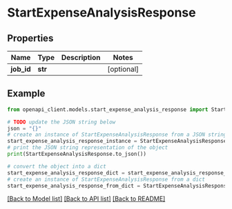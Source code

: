 # StartExpenseAnalysisResponse


## Properties

Name | Type | Description | Notes
------------ | ------------- | ------------- | -------------
**job_id** | **str** |  | [optional] 

## Example

```python
from openapi_client.models.start_expense_analysis_response import StartExpenseAnalysisResponse

# TODO update the JSON string below
json = "{}"
# create an instance of StartExpenseAnalysisResponse from a JSON string
start_expense_analysis_response_instance = StartExpenseAnalysisResponse.from_json(json)
# print the JSON string representation of the object
print(StartExpenseAnalysisResponse.to_json())

# convert the object into a dict
start_expense_analysis_response_dict = start_expense_analysis_response_instance.to_dict()
# create an instance of StartExpenseAnalysisResponse from a dict
start_expense_analysis_response_from_dict = StartExpenseAnalysisResponse.from_dict(start_expense_analysis_response_dict)
```
[[Back to Model list]](../README.md#documentation-for-models) [[Back to API list]](../README.md#documentation-for-api-endpoints) [[Back to README]](../README.md)


